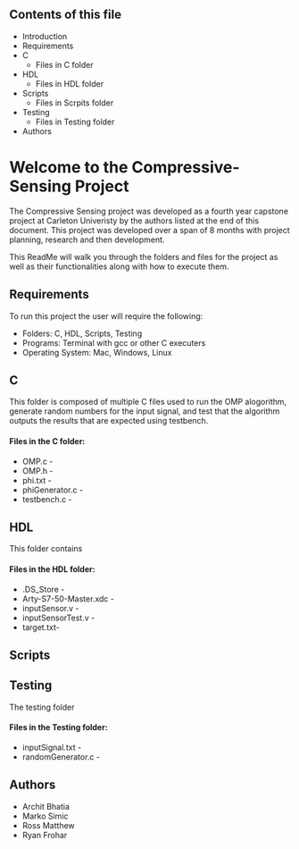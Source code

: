 ## Contents of this file
* Introduction
* Requirements
* C
   * Files in C folder
* HDL
  * Files in HDL folder
* Scripts
  * Files in Scrpits folder
* Testing
  * Files in Testing folder
* Authors 

# Welcome to the Compressive-Sensing Project
The Compressive Sensing project was developed as a fourth year capstone project at Carleton Univeristy by the authors listed at the end of this document. This project was developed over a span of 8 months with project planning, research and then development.

This ReadMe will walk you through the folders and files for the project as well as their functionalities along with how to execute them.

## Requirements
To run this project the user will require the following:
* Folders: C, HDL, Scripts, Testing
* Programs: Terminal with gcc or other C executers
* Operating System: Mac, Windows, Linux  

## C
This folder is composed of multiple C files used to run the OMP alogorithm, generate random numbers for the input signal, and test that the algorithm outputs the results that are expected using testbench.

#### Files in the C folder:
* OMP.c -
* OMP.h -
* phi.txt -
* phiGenerator.c -
* testbench.c -

## HDL
This folder contains

#### Files in the HDL folder:
* .DS_Store -
* Arty-S7-50-Master.xdc -
* inputSensor.v -
* inputSensorTest.v -
* target.txt-

## Scripts

## Testing
The testing folder

#### Files in the Testing folder:
* inputSignal.txt -
* randomGenerator.c -

## Authors
* Archit Bhatia
* Marko Simic
* Ross Matthew
* Ryan Frohar
